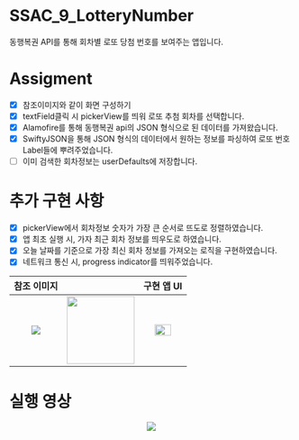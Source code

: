 # SSAC_9_LotteryNumber
동행복권 API를 통해 회차별 로또 당첨 번호를 보여주는 앱입니다.

# Assigment
- [x] 참조이미지와 같이 화면 구성하기
- [x] textField클릭 시 pickerView를 띄워 로또 추첨 회차를 선택합니다.
- [x] Alamofire를 통해 동행복권 api의 JSON 형식으로 된 데이터를 가져왔습니다.
- [x] SwiftyJSON을 통해 JSON 형식의 데이터에서 원하는 정보를 파싱하여 로또 번호 Label들에 뿌려주었습니다.
- [ ] 이미 검색한 회차정보는 userDefaults에 저장합니다.

# 추가 구현 사항 
- [x] pickerView에서 회차정보 숫자가 가장 큰 순서로 뜨도로 정렬하였습니다.
- [x] 앱 최초 실행 시, 가자 최근 회차 정보를 띄우도로 하였습니다.
- [x] 오늘 날짜를 기준으로 가장 최신 회차 정보를 가져오는 로직을 구현하였습니다.
- [x] 네트워크 통신 시, progress indicator를 띄워주었습니다.

|참조 이미지||구현 앱 UI|
|:---:|:---:|:--:|
|<img src="https://user-images.githubusercontent.com/59866819/139908999-b8b0411f-51c2-4516-bbea-69f03cdfad5c.png" />|<img width="120" src="https://user-images.githubusercontent.com/59866819/135194858-4405d3a0-0de3-4ca6-a594-3b08e0ae951b.png" />|<img width="65%" src="https://user-images.githubusercontent.com/59866819/139909007-e389b8bb-ab9d-485e-9e86-1a5ba2d449e4.png" />|

# 실행 영상
<p align="center"><img src="https://user-images.githubusercontent.com/59866819/139910699-a2495e6a-7e11-4bd5-a953-62016ab066db.mp4" /></p>
